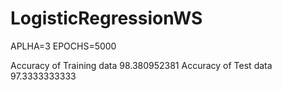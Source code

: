 # LogisticRegressionWS

APLHA=3 EPOCHS=5000

Accuracy of Training data  98.380952381
Accuracy of Test data  97.3333333333
